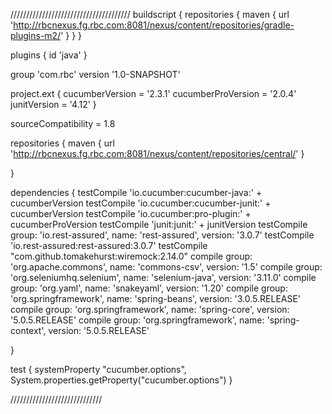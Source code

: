 
//////////////////////////////////////
buildscript {
    repositories {
        maven {
            url 'http://rbcnexus.fg.rbc.com:8081/nexus/content/repositories/gradle-plugins-m2/'
        }
    }
}

plugins {
    id 'java' }

group 'com.rbc'
version '1.0-SNAPSHOT'


project.ext {
    cucumberVersion = '2.3.1'
    cucumberProVersion = '2.0.4'
    junitVersion = '4.12'
}


sourceCompatibility = 1.8

repositories {
    maven {
        url 'http://rbcnexus.fg.rbc.com:8081/nexus/content/repositories/central/'
    }

}

dependencies {
    testCompile 'io.cucumber:cucumber-java:' + cucumberVersion
    testCompile 'io.cucumber:cucumber-junit:' + cucumberVersion
    testCompile 'io.cucumber:pro-plugin:' + cucumberProVersion
    testCompile 'junit:junit:' + junitVersion
    testCompile group: 'io.rest-assured', name: 'rest-assured', version: '3.0.7'
    testCompile 'io.rest-assured:rest-assured:3.0.7'
    testCompile "com.github.tomakehurst:wiremock:2.14.0"
    compile group: 'org.apache.commons', name: 'commons-csv', version: '1.5'
    compile group: 'org.seleniumhq.selenium', name: 'selenium-java', version: '3.11.0'
    compile group: 'org.yaml', name: 'snakeyaml', version: '1.20'
    compile group: 'org.springframework', name: 'spring-beans', version: '3.0.5.RELEASE'
    compile group: 'org.springframework', name: 'spring-core', version: '5.0.5.RELEASE'
    compile group: 'org.springframework', name: 'spring-context', version: '5.0.5.RELEASE'

}


test {
    systemProperty "cucumber.options", System.properties.getProperty("cucumber.options")
}

/////////////////////////////
